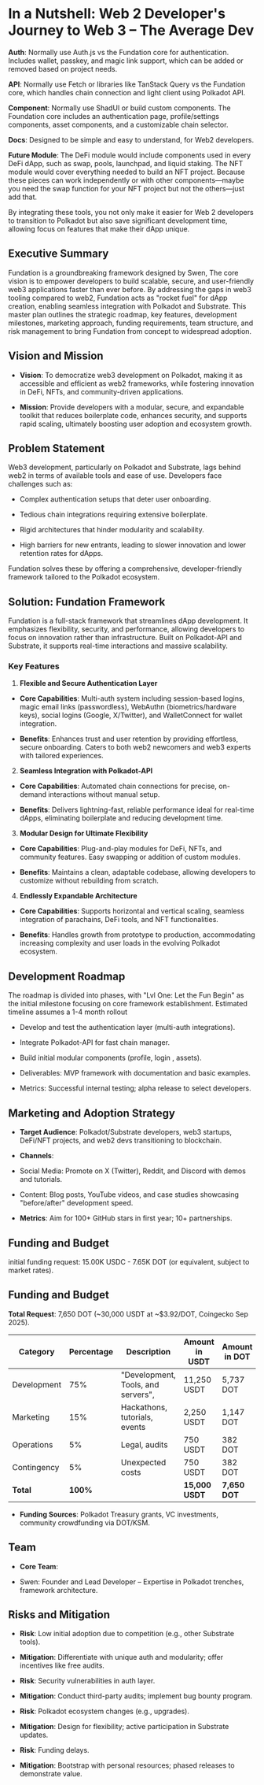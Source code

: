 # In a Nutshell: Web 2 Developer's Journey to Web 3 – The Average Dev

**Auth**: Normally use Auth.js vs the Fundation core for authentication. Includes wallet, passkey, and magic link support, which can be added or removed based on project needs.

**API**: Normally use Fetch or libraries like TanStack Query vs the Fundation core, which handles chain connection and light client using Polkadot API.

**Component**: Normally use ShadUI or build custom components. The Foundation core includes an authentication page, profile/settings components, asset components, and a customizable chain selector.

**Docs**: Designed to be simple and easy to understand, for Web2 developers.

**Future Module**: The DeFi module would include components used in every DeFi dApp, such as swap, pools, launchpad, and liquid staking. The NFT module would cover everything needed to build an NFT project. Because these pieces can work independently or with other components—maybe you need the swap function for your NFT project but not the others—just add that.

By integrating these tools, you not only make it easier for Web 2 developers to transition to Polkadot but also save significant development time, allowing focus on features that make their dApp unique.

## Executive Summary

Fundation is a groundbreaking framework designed by Swen, The core vision is to empower developers to build scalable, secure, and user-friendly web3 applications faster than ever before. By addressing the gaps in web3 tooling compared to web2, Fundation acts as "rocket fuel" for dApp creation, enabling seamless integration with Polkadot and Substrate. This master plan outlines the strategic roadmap, key features, development milestones, marketing approach, funding requirements, team structure, and risk management to bring Fundation from concept to widespread adoption.

## Vision and Mission

- **Vision**: To democratize web3 development on Polkadot, making it as accessible and efficient as web2 frameworks, while fostering innovation in DeFi, NFTs, and community-driven applications.

- **Mission**: Provide developers with a modular, secure, and expandable toolkit that reduces boilerplate code, enhances security, and supports rapid scaling, ultimately boosting user adoption and ecosystem growth.

## Problem Statement

Web3 development, particularly on Polkadot and Substrate, lags behind web2 in terms of available tools and ease of use. Developers face challenges such as:

- Complex authentication setups that deter user onboarding.

- Tedious chain integrations requiring extensive boilerplate.

- Rigid architectures that hinder modularity and scalability.

- High barriers for new entrants, leading to slower innovation and lower retention rates for dApps.

Fundation solves these by offering a comprehensive, developer-friendly framework tailored to the Polkadot ecosystem.

## Solution: Fundation Framework

Fundation is a full-stack framework that streamlines dApp development. It emphasizes flexibility, security, and performance, allowing developers to focus on innovation rather than infrastructure. Built on Polkadot-API and Substrate, it supports real-time interactions and massive scalability.

### Key Features

1. **Flexible and Secure Authentication Layer**

- **Core Capabilities**: Multi-auth system including session-based logins, magic email links (passwordless), WebAuthn (biometrics/hardware keys), social logins (Google, X/Twitter), and WalletConnect for wallet integration.

- **Benefits**: Enhances trust and user retention by providing effortless, secure onboarding. Caters to both web2 newcomers and web3 experts with tailored experiences.

2. **Seamless Integration with Polkadot-API**

- **Core Capabilities**: Automated chain connections for precise, on-demand interactions without manual setup.

- **Benefits**: Delivers lightning-fast, reliable performance ideal for real-time dApps, eliminating boilerplate and reducing development time.

3. **Modular Design for Ultimate Flexibility**

- **Core Capabilities**: Plug-and-play modules for DeFi, NFTs, and community features. Easy swapping or addition of custom modules.

- **Benefits**: Maintains a clean, adaptable codebase, allowing developers to customize without rebuilding from scratch.

4. **Endlessly Expandable Architecture**

- **Core Capabilities**: Supports horizontal and vertical scaling, seamless integration of parachains, DeFi tools, and NFT functionalities.

- **Benefits**: Handles growth from prototype to production, accommodating increasing complexity and user loads in the evolving Polkadot ecosystem.

## Development Roadmap

The roadmap is divided into phases, with "Lvl One: Let the Fun Begin" as the initial milestone focusing on core framework establishment. Estimated timeline assumes a 1-4 month rollout

- Develop and test the authentication layer (multi-auth integrations).

- Integrate Polkadot-API for fast chain manager.

- Build initial modular components (profile, login , assets).

- Deliverables: MVP framework with documentation and basic examples.

- Metrics: Successful internal testing; alpha release to select developers.

## Marketing and Adoption Strategy

- **Target Audience**: Polkadot/Substrate developers, web3 startups, DeFi/NFT projects, and web2 devs transitioning to blockchain.

- **Channels**:

- Social Media: Promote on X (Twitter), Reddit, and Discord with demos and tutorials.

- Content: Blog posts, YouTube videos, and case studies showcasing "before/after" development speed.

- **Metrics**: Aim for 100+ GitHub stars in first year; 10+ partnerships.

## Funding and Budget

initial funding request: 15.00K USDC - 7.65K DOT (or equivalent, subject to market rates).

## Funding and Budget
**Total Request**: 7,650 DOT (~30,000 USDT at ~$3.92/DOT, Coingecko Sep 2025).

| Category     | Percentage | Description                  | Amount in USDT | Amount in DOT |
|--------------|------------|------------------------------|----------------|---------------|
| Development | 75%       | "Development, Tools, and servers",| 11,250 USDT   | 5,737 DOT    |
| Marketing   | 15%       | Hackathons, tutorials, events | 2,250 USDT    | 1,147 DOT    |
| Operations  | 5%        | Legal, audits                | 750 USDT    | 382 DOT      |
| Contingency | 5%        | Unexpected costs             | 750 USDT    | 382 DOT      |
| **Total**   | **100%**  |                              | **15,000 USDT**| **7,650 DOT**
- **Funding Sources**: Polkadot Treasury grants, VC investments, community crowdfunding via DOT/KSM.

## Team

- **Core Team**:

- Swen: Founder and Lead Developer – Expertise in Polkadot trenches, framework architecture.

## Risks and Mitigation

- **Risk**: Low initial adoption due to competition (e.g., other Substrate tools).

- **Mitigation**: Differentiate with unique auth and modularity; offer incentives like free audits.

- **Risk**: Security vulnerabilities in auth layer.

- **Mitigation**: Conduct third-party audits; implement bug bounty program.

- **Risk**: Polkadot ecosystem changes (e.g., upgrades).

- **Mitigation**: Design for flexibility; active participation in Substrate updates.

- **Risk**: Funding delays.

- **Mitigation**: Bootstrap with personal resources; phased releases to demonstrate value.
